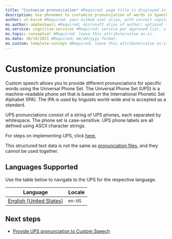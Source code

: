 ```yaml
---
title: "Customize pronunciation" #Required; page title is displayed in search results. Include the brand.
description: Use phonemes to customize pronunciation of words in Speech-to-Text. #Required; article description that is displayed in search results. 
author: ut-karsh #Required; your GitHub user alias, with correct capitalization.
ms.author: umaheshwari #Required; microsoft alias of author; optional team alias.
ms.service: cognitive-services #Required; service per approved list. slug assigned by ACOM.
ms.topic: conceptual #Required; leave this attribute/value as-is.
ms.date: 10/19/2021 #Required; mm/dd/yyyy format.
ms.custom: template-concept #Required; leave this attribute/value as-is.
---
```


# Customize pronunciation

Custom speech allows you to provide different pronunciations for specific words using the Universal Phone Set. The Universal Phone Set (UPS) is a machine-readable phone set that is based on the International Phonetic Set Alphabet (IPA). The IPA is used by linguists world-wide and is accepted as a standard.

UPS pronunciations consist of a string of UPS phones, each separated by whitespace. The phone set is case-sensitive. UPS phone labels are all defined using ASCII character strings.

For steps on implementing UPS, click [here.](how-to-custom-speech-test-and-train.md#structured-text-data-for-training-public-preview)

This structured text data is not the same as [pronunciation files](how-to-custom-speech-test-and-train.md#pronunciation-data-for-training), and they cannot be used together.

## Languages Supported

Use the table below to navigate to the UPS for the respective language.

| Language                | Locale  |
|-------------------------|---------|
| [English (United States)](phone-sets.md) | `en-US` |


## Next steps

* [Provide UPS pronunciation to Custom Speech](how-to-custom-speech-test-and-train.md#structured-text-data-for-training-public-preview)